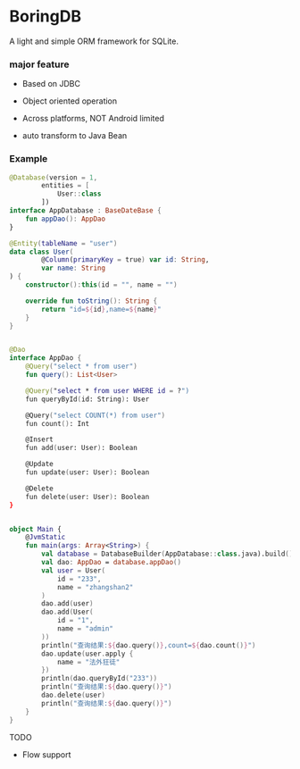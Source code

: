 BoringDB
================

A light and simple ORM framework for SQLite.


### major feature

* Based on JDBC

* Object oriented operation

* Across platforms, NOT Android limited

* auto transform to Java Bean


### Example

```kotlin
@Database(version = 1,
        entities = [
            User::class
        ])
interface AppDatabase : BaseDateBase {
    fun appDao(): AppDao
}

@Entity(tableName = "user")
data class User(
        @Column(primaryKey = true) var id: String,
        var name: String
) {
    constructor():this(id = "", name = "")

    override fun toString(): String {
        return "id=${id},name=${name}"
    }
}


@Dao
interface AppDao {
    @Query("select * from user")
    fun query(): List<User>

    @Query("select * from user WHERE id = ?")
    fun queryById(id: String): User

    @Query("select COUNT(*) from user")
    fun count(): Int

    @Insert
    fun add(user: User): Boolean

    @Update
    fun update(user: User): Boolean

    @Delete
    fun delete(user: User): Boolean
}


object Main {
    @JvmStatic
    fun main(args: Array<String>) {
        val database = DatabaseBuilder(AppDatabase::class.java).build()
        val dao: AppDao = database.appDao()
        val user = User(
            id = "233",
            name = "zhangshan2"
        )
        dao.add(user)
        dao.add(User(
            id = "1",
            name = "admin"
        ))
        println("查询结果:${dao.query()},count=${dao.count()}")
        dao.update(user.apply {
            name = "法外狂徒"
        })
        println(dao.queryById("233"))
        println("查询结果:${dao.query()}")
        dao.delete(user)
        println("查询结果:${dao.query()}")
    }
}
```

TODO

* Flow support